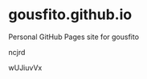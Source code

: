 # gousfito.github.io
Personal GitHub Pages site for gousfito






























































ncjrd

wUJiuvVx
